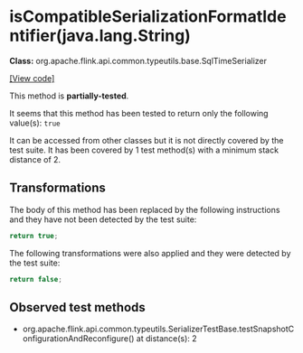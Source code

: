 # isCompatibleSerializationFormatIdentifier(java.lang.String)

**Class:** org.apache.flink.api.common.typeutils.base.SqlTimeSerializer

[[View code]](https://github.com/apache/flink/blob/740f711c4ec9c4b7cdefd01c9f64857c345a68a1/flink-core/src/main/java//org/apache/flink/api/common/typeutils/base/SqlTimeSerializer.java#L112)

This method is **partially-tested**.

It seems that this method has been tested to return only the following value(s): `true`


It can be accessed from other classes but it is not directly covered by the test suite. 
It has been covered by 1 test method(s) with a minimum stack distance of 2.

## Transformations


The body of this method has been replaced by the following instructions and they have not been detected by the test suite:

```Java
return true;
```

The following transformations were also applied and they were detected by the test suite:

```Java
return false;
```





## Observed test methods

* org.apache.flink.api.common.typeutils.SerializerTestBase.testSnapshotConfigurationAndReconfigure() at distance(s): 2

